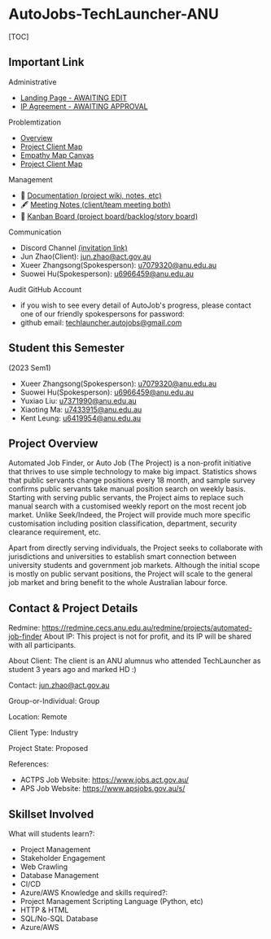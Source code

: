 

# AutoJobs-TechLauncher-ANU

[TOC]

## Important Link


Administrative
- [Landing Page - AWAITING EDIT](https://github.com/SuoweiHu/AutoJobs-TechLauncher-ANU/wiki/Landing-Page)
- [IP Agreement - AWAITING APPROVAL](https://docs.google.com/document/d/1Fy1RME6irIdaZHz1jwlvkazG_BIYQ3dWWcGJSCx-Md4/edit?usp=sharing)



Problemtization 

-   [Overview](Problemtisation.md)
-   [Project Client Map](Problemtisation.md)
-   [Empathy Map Canvas](Problemtisation.md)
-   [Project Client Map](Problemtisation.md)



Management 

- 📒 [Documentation (project wiki, notes, etc)](https://github.com/SuoweiHu/AutoJobs-TechLauncher-ANU/wiki)
- 🖋️ [Meeting Notes (client/team meeting both)](https://github.com/SuoweiHu/AutoJobs-TechLauncher-ANU/wiki)
- 🚀 [Kanban Board (project board/backlog/story board)](https://github.com/users/SuoweiHu/projects/1/views/1)



Communication

- Discord Channel [(invitation link)](https://discord.gg/MkVwnB5e)
- Jun Zhao(Client): jun.zhao@act.gov.au
- Xueer Zhangsong(Spokesperson): u7079320@anu.edu.au
- Suowei Hu(Spokesperson): u6966459@anu.edu.au



Audit GitHub Account

- if you wish to see every detail of AutoJob's progress, please contact one of our friendly spokespersons for password:
- github email: techlauncher.autojobs@gmail.com







## Student this Semester 

(2023 Sem1)
- Xueer Zhangsong(Spokesperson): u7079320@anu.edu.au
- Suowei Hu(Spokesperson): u6966459@anu.edu.au
- Yuxiao Liu: u7371990@anu.edu.au
- Xiaoting Ma: u7433915@anu.edu.au
- Kent Leung: u6419954@anu.edu.au



## Project Overview

Automated Job Finder, or Auto Job (The Project) is a non-profit initiative that thrives to use simple technology to make big impact. Statistics shows that public servants change positions every 18 month, and sample survey confirms public servants take manual position search on weekly basis. Starting with serving public servants, the Project aims to replace such manual search with a customised weekly report on the most recent job market. Unlike Seek/Indeed, the Project will provide much more specific customisation including position classification, department, security clearance requirement, etc.

Apart from directly serving individuals, the Project seeks to collaborate with jurisdictions and universities to establish smart connection between university students and government job markets. Although the initial scope is mostly on public servant positions, the Project will scale to the general job market and bring benefit to the whole Australian labour force.



## Contact & Project Details

Redmine: https://redmine.cecs.anu.edu.au/redmine/projects/automated-job-finder
About IP: This project is not for profit, and its IP will be shared with all participants.

About Client: The client is an ANU alumnus who attended TechLauncher as student 3 years ago and marked HD :)

Contact: jun.zhao@act.gov.au

Group-or-Individual: Group

Location: Remote

Client Type: Industry

Project State: Proposed

References:

- ACTPS Job Website: https://www.jobs.act.gov.au/
- APS Job Website: https://www.apsjobs.gov.au/s/



## Skillset Involved 

What will students learn?:
- Project Management
- Stakeholder Engagement
- Web Crawling
- Database Management
- CI/CD
- Azure/AWS
 Knowledge and skills required?:
- Project Management
 Scripting Language (Python, etc)
- HTTP & HTML
- SQL/No-SQL Database
- Azure/AWS

